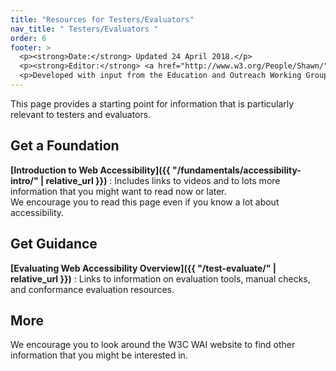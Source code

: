 ```yaml
---
title: "Resources for Testers/Evaluators"
nav_title: " Testers/Evaluators "
order: 6
footer: >
  <p><strong>Date:</strong> Updated 24 April 2018.</p>
  <p><strong>Editor:</strong> <a href="http://www.w3.org/People/Shawn/">Shawn Lawton Henry</a>.</p>
  <p>Developed with input from the Education and Outreach Working Group (<a href="http://www.w3.org/WAI/EO/">EOWG</a>).</p>
---
```


This page provides a starting point for information that is particularly relevant to testers and evaluators.

## Get a Foundation

**[Introduction to Web Accessibility]({{ "/fundamentals/accessibility-intro/" | relative_url }})**
: Includes links to videos and to lots more information that you might want to read now or later.<br/>We encourage you to read this page even if you know a lot about accessibility.

## Get Guidance

**[Evaluating Web Accessibility Overview]({{ "/test-evaluate/" | relative_url }})**
: Links to information on evaluation tools, manual checks, and conformance evaluation resources.

## More

We encourage you to look around the W3C WAI website to find other information that you might be interested in.
